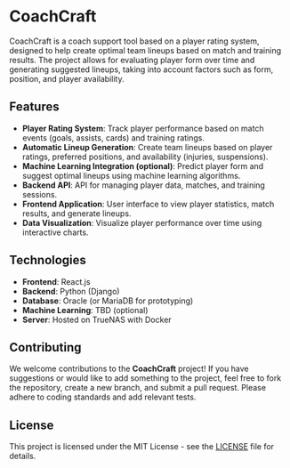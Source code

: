 # CoachCraft

CoachCraft is a coach support tool based on a player rating system, designed to help create optimal team lineups based on match and training results. The project allows for evaluating player form over time and generating suggested lineups, taking into account factors such as form, position, and player availability.

## Features

- **Player Rating System**: Track player performance based on match events (goals, assists, cards) and training ratings.
- **Automatic Lineup Generation**: Create team lineups based on player ratings, preferred positions, and availability (injuries, suspensions).
- **Machine Learning Integration (optional)**: Predict player form and suggest optimal lineups using machine learning algorithms.
- **Backend API**: API for managing player data, matches, and training sessions.
- **Frontend Application**: User interface to view player statistics, match results, and generate lineups.
- **Data Visualization**: Visualize player performance over time using interactive charts.

## Technologies

- **Frontend**: React.js
- **Backend**: Python (Django)
- **Database**: Oracle (or MariaDB for prototyping)
- **Machine Learning**: TBD (optional)
- **Server**: Hosted on TrueNAS with Docker


## Contributing

We welcome contributions to the **CoachCraft** project! If you have suggestions or would like to add something to the project, feel free to fork the repository, create a new branch, and submit a pull request. Please adhere to coding standards and add relevant tests.

## License

This project is licensed under the MIT License - see the [LICENSE](LICENSE) file for details.
